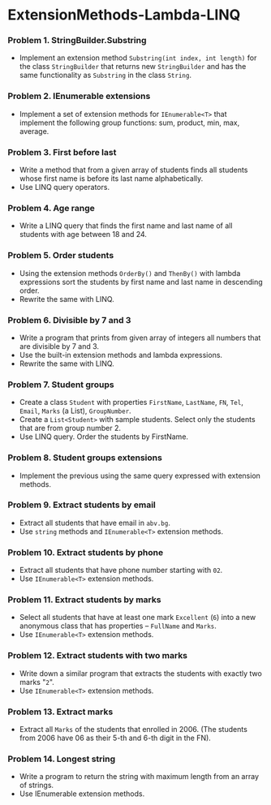 ExtensionMethods-Lambda-LINQ
=================================================

### Problem 1. StringBuilder.Substring
*	Implement an extension method `Substring(int index, int length)` for the class `StringBuilder` that returns new `StringBuilder` and has the same functionality as `Substring` in the class `String`.

### Problem 2. IEnumerable extensions
*	Implement a set of extension methods for `IEnumerable<T>` that implement the following group functions: sum, product, min, max, average.

### Problem 3. First before last
*	Write a method that from a given array of students finds all students whose first name is before its last name alphabetically.
*	Use LINQ query operators.

### Problem 4. Age range
*	Write a LINQ query that finds the first name and last name of all students with age between 18 and 24.

### Problem 5. Order students
*	Using the extension methods `OrderBy()` and `ThenBy()` with lambda expressions sort the students by first name and last name in descending order.
*	Rewrite the same with LINQ.

### Problem 6. Divisible by 7 and 3
*	Write a program that prints from given array of integers all numbers that are divisible by 7 and 3. 
*	Use the built-in extension methods and lambda expressions. 
*	Rewrite the same with LINQ.

### Problem 7. Student groups
*	Create a class `Student` with properties `FirstName`, `LastName`, `FN`, `Tel`, `Email`, `Marks` (a List<int>), `GroupNumber`.
*	Create a `List<Student>` with sample students. Select only the students that are from group number 2.
*	Use LINQ query. Order the students by FirstName.

### Problem 8. Student groups extensions
*	Implement the previous using the same query expressed with extension methods.

### Problem 9. Extract students by email
*	Extract all students that have email in `abv.bg`.
*	Use `string` methods and `IEnumerable<T>` extension methods.

### Problem 10. Extract students by phone
*	Extract all students that have phone number starting with `02`.
*	Use `IEnumerable<T>` extension methods.

### Problem 11. Extract students by marks
*	Select all students that have at least one mark `Excellent` (`6`) into a new anonymous class that has properties – `FullName` and `Marks`.
*	Use `IEnumerable<T>` extension methods.

### Problem 12. Extract students with two marks
*	Write down a similar program that extracts the students with exactly two marks "`2`".
*	Use `IEnumerable<T>` extension methods.

### Problem 13. Extract marks 
*	Extract all `Marks` of the students that enrolled in 2006. (The students from 2006 have 06 as their 5-th and 6-th digit in the FN).

### Problem 14. Longest string
*	Write a program to return the string with maximum length from an array of strings.
*	Use IEnumerable<T> extension methods.
